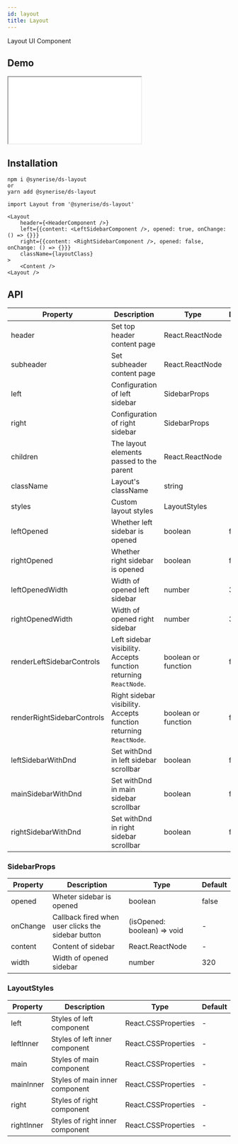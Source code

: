 ```yaml
---
id: layout
title: Layout
---
```


Layout UI Component

## Demo

<iframe src="/storybook-static/iframe.html?id=components-layout--default"></iframe>

## Installation

```
npm i @synerise/ds-layout
or
yarn add @synerise/ds-layout
```

```
import Layout from '@synerise/ds-layout'

<Layout
    header={<HeaderComponent />}
    left={{content: <LeftSidebarComponent />, opened: true, onChange: () => {}}}
    right={{content: <RightSidebarComponent />, opened: false, onChange: () => {}}}
    className={layoutClass}
>
    <Content />
<Layout />
```

## API

| Property                   | Description                                                       | Type                | Default |
|----------------------------|-------------------------------------------------------------------|---------------------| ------- |
| header                     | Set top header content page                                       | React.ReactNode     |         |
| subheader                  | Set subheader content page                                        | React.ReactNode     |         |
| left                       | Configuration of left sidebar                                     | SidebarProps        |         |
| right                      | Configuration of right sidebar                                    | SidebarProps        |         |
| children                   | The layout elements passed to the parent                          | React.ReactNode     |         |
| className                  | Layout's className                                                | string              |         |
| styles                     | Custom layout styles                                              | LayoutStyles        |         |
| leftOpened                 | Whether left sidebar is opened                                    | boolean             | false   |
| rightOpened                | Whether right sidebar is opened                                   | boolean             | false   |
| leftOpenedWidth            | Width of opened left sidebar                                      | number              | 320     |
| rightOpenedWidth           | Width of opened right sidebar                                     | number              | 320     |
| renderLeftSidebarControls  | Left sidebar visibility. Accepts function returning `ReactNode`.  | boolean or function | false   |
| renderRightSidebarControls | Right sidebar visibility. Accepts function returning `ReactNode`. | boolean or function | false   |
| leftSidebarWithDnd         | Set withDnd in left sidebar scrollbar                             | boolean             | false   |
| mainSidebarWithDnd         | Set withDnd in main sidebar scrollbar                             | boolean             | false   |
| rightSidebarWithDnd        | Set withDnd in right sidebar scrollbar                            | boolean             | false   |

### SidebarProps

| Property  | Description                                        | Type                        | Default |
| --------- | ----------------------------------------           | ---------------             | ------- |
| opened    | Wheter sidebar is opened                           | boolean                     | false   |
| onChange  | Callback fired when user clicks the sidebar button | (isOpened: boolean) => void | -       |
| content   | Content of sidebar                                 | React.ReactNode             | -       |
| width     | Width of opened sidebar                            | number                      | 320     |


### LayoutStyles

| Property   | Description                     | Type                | Default |
| ---------- | ------------------------------- | ------------------- | ------- |
| left       | Styles of left component        | React.CSSProperties | -       |
| leftInner  | Styles of left inner component  | React.CSSProperties | -       |
| main       | Styles of main component        | React.CSSProperties | -       |
| mainInner  | Styles of main inner component  | React.CSSProperties | -       |
| right      | Styles of right component       | React.CSSProperties | -       |
| rightInner | Styles of right inner component | React.CSSProperties | -       |
